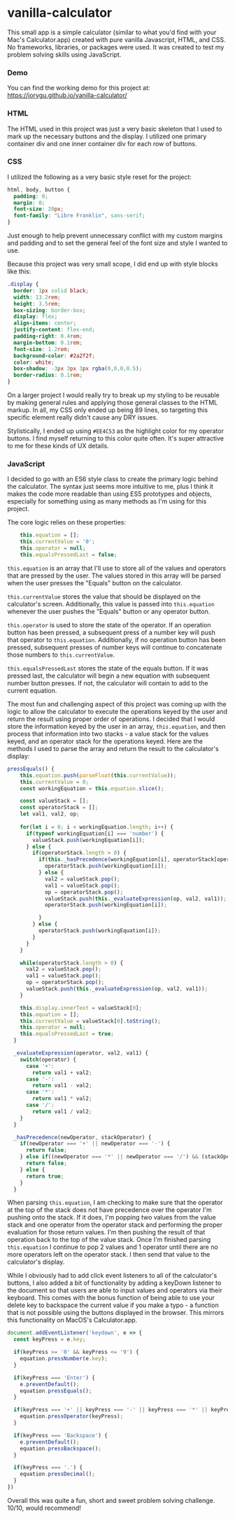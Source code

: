 # vanilla-calculator
This small app is a simple calculator (similar to what you'd find with your Mac's Calculator.app) created with pure vanilla Javascript, HTML, and CSS. No frameworks, libraries, or packages were used. It was created to test my problem solving skills using JavaScript.

### Demo

You can find the working demo for this project at: https://jorygu.github.io/vanilla-calculator/

### HTML

The HTML used in this project was just a very basic skeleton that I used to mark up the necessary buttons and the display.
I utilized one primary container div and one inner container div for each row of buttons.

### CSS

I utilized the following as a very basic style reset for the project:

```CSS
html, body, button {
  padding: 0;
  margin: 0;
  font-size: 20px;
  font-family: "Libre Franklin", sans-serif;
}
```

Just enough to help prevent unnecessary conflict with my custom margins and padding and to set the general feel of the font size and style I wanted to use.

Because this project was very small scope, I did end up with style blocks like this:

```CSS
.display {
  border: 1px solid black;
  width: 13.2rem;
  height: 3.5rem;
  box-sizing: border-box;
  display: flex;
  align-items: center;
  justify-content: flex-end;
  padding-right: 0.4rem;
  margin-bottom: 0.1rem;
  font-size: 1.2rem;
  background-color: #2a2f2f;
  color: white;
  box-shadow: -3px 3px 3px rgba(0,0,0,0.5);
  border-radius: 0.1rem;
}
```

On a larger project I would really try to break up my styling to be reusable by making general rules and applying those general classes to the HTML markup. In all, my CSS only ended up being 89 lines, so targeting this specific element really didn't cause any DRY issues.

Stylistically, I ended up using `#EE4C53` as the highlight color for my operator buttons. I find myself returning to this color quite often. It's super attractive to me for these kinds of UX details.

### JavaScript

I decided to go with an ES6 style class to create the primary logic behind the calculator. The syntax just seems more intuitive to me, plus I think it makes the code more readable than using ES5 prototypes and objects, especially for something using as many methods as I'm using for this project.

The core logic relies on these properties:

```JavaScript
    this.equation = [];
    this.currentValue = '0';
    this.operator = null;
    this.equalsPressedLast = false;
```

`this.equation` is an array that I'll use to store all of the values and operators that are pressed by the user. The values stored in this array will be parsed when the user presses the "Equals" button on the calculator.

`this.currentValue` stores the value that should be displayed on the calculator's screen. Additionally, this value is passed into `this.equation` whenever the user pushes the "Equals" button or any operator button.

`this.operator` is used to store the state of the operator. If an operation button has been pressed, a subsequent press of a number key will push that operator to `this.equation`. Additionally, if no operation button has been pressed, subsequent presses of number keys will continue to concatenate those numbers to `this.currentValue`.

`this.equalsPressedLast` stores the state of the equals button. If it was pressed last, the calculator will begin a new equation with subsequent number button presses. If not, the calculator will contain to add to the current equation.

The most fun and challenging aspect of this project was coming up with the logic to allow the calculator to execute the operations keyed by the user and return the result using proper order of operations. I decided that I would store the information keyed by the user in an array, `this.equation`, and then process that information into two stacks - a value stack for the values keyed, and an operator stack for the operations keyed. Here are the methods I used to parse the array and return the result to the calculator's display:

```JavaScript
pressEquals() {
    this.equation.push(parseFloat(this.currentValue));
    this.currentValue = 0;
    const workingEquation = this.equation.slice();

    const valueStack = [];
    const operatorStack = [];
    let val1, val2, op;
    
    for(let i = 0; i < workingEquation.length; i++) {
      if(typeof workingEquation[i] === 'number') {
        valueStack.push(workingEquation[i]);
      } else {
        if(operatorStack.length > 0) {
          if(this._hasPrecedence(workingEquation[i], operatorStack[operatorStack.length - 1])) {
            operatorStack.push(workingEquation[i]);
          } else {
            val2 = valueStack.pop();
            val1 = valueStack.pop();
            op = operatorStack.pop();
            valueStack.push(this._evaluateExpression(op, val2, val1));
            operatorStack.push(workingEquation[i]);

          }
        } else {
          operatorStack.push(workingEquation[i]);
        }
      }
    }

    while(operatorStack.length > 0) {
      val2 = valueStack.pop();
      val1 = valueStack.pop();
      op = operatorStack.pop();
      valueStack.push(this._evaluateExpression(op, val2, val1));
    }

    this.display.innerText = valueStack[0];
    this.equation = [];
    this.currentValue = valueStack[0].toString();
    this.operator = null;
    this.equalsPressedLast = true;
  }

  _evaluateExpression(operator, val2, val1) {
    switch(operator) {
      case '+':
        return val1 + val2;
      case '-':
        return val1 - val2;
      case '*':
        return val1 * val2;
      case '/':
        return val1 / val2;
    }
  }

  _hasPrecedence(newOperator, stackOperator) {
    if(newOperator === '+' || newOperator === '-') {
      return false;
    } else if((newOperator === '*' || newOperator === '/') && (stackOperator === '*' || stackOperator === '/')) {
      return false;
    } else {
      return true;
    }
  }
```

When parsing `this.equation`, I am checking to make sure that the operator at the top of the stack does not have precedence over the operator I'm pushing onto the stack. If it does, I'm popping two values from the value stack and one operator from the operator stack and performing the proper evaluation for those return values. I'm then pushing the result of that operation back to the top of the value stack. Once I'm finished parsing `this.equation` I continue to pop 2 values and 1 operator until there are no more operators left on the operator stack. I then send that value to the calculator's display.

While I obviously had to add click event listeners to all of the calculator's buttons, I also added a bit of functionality by adding a keyDown listener to the document so that users are able to input values and operators via their keyboard. This comes with the bonus function of being able to use your delete key to backspace the current value if you make a typo - a function that is not possible using the buttons displayed in the browser. This mirrors this functionality on MacOS's Calculator.app.

```JavaScript
document.addEventListener('keydown', e => {
  const keyPress = e.key;

  if(keyPress >= '0' && keyPress <= '9') {
    equation.pressNumber(e.key);
  }

  if(keyPress === 'Enter') {
    e.preventDefault();
    equation.pressEquals();
  }

  if(keyPress === '+' || keyPress === '-' || keyPress === '*' || keyPress === '/') {
    equation.pressOperator(keyPress);
  }

  if(keyPress === 'Backspace') {
    e.preventDefault();
    equation.pressBackspace();
  }

  if(keyPress === '.') {
    equation.pressDecimal();
  }
})
```

Overall this was quite a fun, short and sweet problem solving challenge. 10/10, would recommend!
